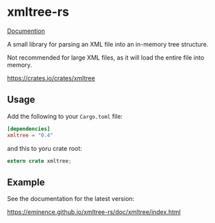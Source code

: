 xmltree-rs
==========

[Documention](https://eminence.github.io/xmltree-rs/doc/xmltree/index.html)

A small library for parsing an XML file into an in-memory tree structure.

Not recommended for large XML files, as it will load the entire file into memory.

https://crates.io/crates/xmltree

## Usage

Add the following to your `Cargo.toml` file:

```toml
[dependencies]
xmltree = "0.4"
```

and this to yoru crate root:

```rust
extern crate xmltree;
```

## Example

See the documentation for the latest version:

https://eminence.github.io/xmltree-rs/doc/xmltree/index.html
